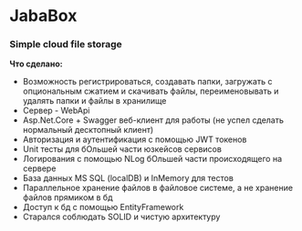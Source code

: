 # JabaBox
### Simple cloud file storage

__Что сделано:__
- Возможность регистрироваться, создавать папки, загружать с опциональным сжатием и скачивать файлы, переименовывать и удалять папки и файлы в хранилище
- Сервер - WebApi
- Asp.Net.Core + Swagger веб-клиент для работы (не успел сделать нормальный десктопный клиент)
- Авторизация и аутентификация с помощью JWT токенов
- Unit тесты для бОльшей части юзкейсов сервисов
- Логирования с помощью NLog бОльшей части происходящего на сервере
- База данных MS SQL (localDB) и InMemory для тестов
- Параллельное хранение файлов в файловое системе, а не хранение файлов прямиком в бд
- Доступ к бд с помощью EntityFramework
- Старался соблюдать SOLID и чистую архитектуру
